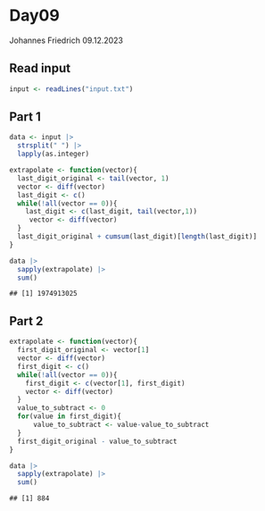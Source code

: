Day09
================
Johannes Friedrich
09.12.2023

## Read input

``` r
input <- readLines("input.txt")
```

## Part 1

``` r
data <- input |> 
  strsplit(" ") |> 
  lapply(as.integer)

extrapolate <- function(vector){
  last_digit_original <- tail(vector, 1)
  vector <- diff(vector)
  last_digit <- c()
  while(!all(vector == 0)){
    last_digit <- c(last_digit, tail(vector,1))
     vector <- diff(vector)
  }
  last_digit_original + cumsum(last_digit)[length(last_digit)]
}

data |> 
  sapply(extrapolate) |> 
  sum()
```

    ## [1] 1974913025

## Part 2

``` r
extrapolate <- function(vector){
  first_digit_original <- vector[1]
  vector <- diff(vector)
  first_digit <- c()
  while(!all(vector == 0)){
    first_digit <- c(vector[1], first_digit)
    vector <- diff(vector)
  }
  value_to_subtract <- 0
  for(value in first_digit){
      value_to_subtract <- value-value_to_subtract
  }
  first_digit_original - value_to_subtract
}

data |> 
  sapply(extrapolate) |> 
  sum()
```

    ## [1] 884
